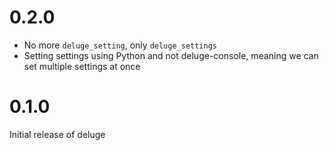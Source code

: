 # 0.2.0

* No more `deluge_setting`, only `deluge_settings`
* Setting settings using Python and not deluge-console, meaning we can set multiple settings at once

# 0.1.0

Initial release of deluge

